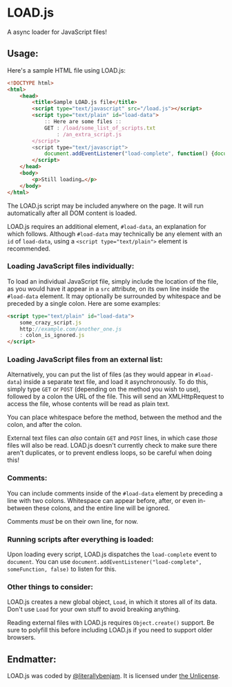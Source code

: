 # LOAD.js

A async loader for JavaScript files!

## Usage:

Here's a sample HTML file using LOAD.js:

```html
<!DOCTYPE html>
<html>
    <head>
        <title>Sample LOAD.js file</title>
        <script type="text/javascript" src="/load.js"></script>
        <script type="text/plain" id="load-data">
            :: Here are some files ::
            GET : /load/some_list_of_scripts.txt
                : /an_extra_script.js
        </script>
        <script type="text/javascript">
            document.addEventListener("load-complete", function() {document.body.innerHTML = "All good!"}, false);
        </script>
    </head>
    <body>
        <p>Still loading…</p>
    </body>
</html>
```

The LOAD.js script may be included anywhere on the page. It will run automatically after all DOM content is loaded.

LOAD.js requires an additional element, `#load-data`, an explanation for which follows. Although `#load-data` may technically be any element with an `id` of `load-data`, using a `<script type="text/plain">` element is recommended.

### Loading JavaScript files individually:

To load an individual JavaScript file, simply include the location of the file, as you would have it appear in a `src` attribute, on its own line inside the `#load-data` element. It may optionally be surrounded by whitespace and be preceded by a single colon. Here are some examples:

```html
<script type="text/plain" id="load-data">
    some_crazy_script.js
    http://example.com/another_one.js
    : colon_is_ignored.js
</script>
```

### Loading JavaScript files from an external list:

Alternatively, you can put the list of files (as they would appear in `#load-data`) inside a separate text file, and load it asynchronously. To do this, simply type `GET` or `POST` (depending on the method you wish to use), followed by a colon the URL of the file. This will send an XMLHttpRequest to access the file, whose contents will be read as plain text.

You can place whitespace before the method, between the method and the colon, and after the colon.

External text files can *also* contain `GET` and `POST` lines, in which case *those* files will also be read. LOAD.js doesn't currently check to make sure there aren't duplicates, or to prevent endless loops, so be careful when doing this!

### Comments:

You can include comments inside of the `#load-data` element by preceding a line with two colons. Whitespace can appear before, after, or even in-between these colons, and the entire line will be ignored.

Comments *must* be on their own line, for now.

### Running scripts after everything is loaded:

Upon loading every script, LOAD.js dispatches the `load-complete` event to `document`. You can use `document.addEventListener("load-complete", someFunction, false)` to listen for this.

### Other things to consider:

LOAD.js creates a new global object, `Load`, in which it stores all of its data. Don't use `Load` for your own stuff to avoid breaking anything.

Reading external files with LOAD.js requires `Object.create()` support.
Be sure to polyfill this before including LOAD.js if you need to support older browsers.

## Endmatter:

LOAD.js was coded by [@literallybenjam](https://twitter.com/literallybenjam). It is licensed under [the Unlicense](http://unlicense.org/UNLICENSE).
